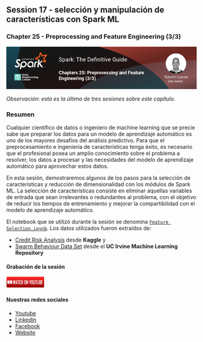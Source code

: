 ## Session 17 - selección y manipulación de características con Spark ML
### Chapter 25 - Preprocessing and Feature Engineering (3/3)

![Banner Session 18](../../assets/banner_session_18.png)

*Observación: esta es la última de tres sesiones sobre este capítulo.*

### Resumen
Cualquier científico de datos o ingeniero de machine learning que se precie sabe que preparar los datos para un modelo de aprendizaje automático es uno de los mayores desafíos del análisis predictivo. Para que el preprocesamiento e ingeniería de características tenga éxito, es necesario que el profesional posea un amplio conocimiento sobre el problema a resolver, los datos a procesar y las necesidades del modelo de aprendizaje automático para aprovechar estos datos.

En esta sesión, demostraremos algunos de los pasos para la selección de características y reducción de dimensionalidad con los módulos de Spark ML. La selección de características consiste en eliminar aquellas variables de entrada que sean irrelevantes o redundantes al problema, con el objetivo de reducir los tiempos de entrenamiento y mejorar la compartibilidad con el modelo de aprendizaje automático.

El notebook que se utilizó durante la sesión se denomina [`Feature Selection.ipynb`](Feature%20Selection.ipynb). Los datos utilizados fueron extraídos de:
* [Credit Risk Analysis](https://www.kaggle.com/datasets/rameshmehta/credit-risk-analysis) desde **Kaggle** y
* [Swarm Behaviour Data Set](https://archive.ics.uci.edu/ml/datasets/Swarm+Behaviour) desde el **UC Irvine Machine Learning Repository**

#### Grabación de la sesión
[![Watch Session 18](../../assets/youtube.png)](https://www.youtube.com/watch?v=6oYcbV55YB8)


#### Nuestras redes sociales
* [Youtube](https://www.youtube.com/channel/UCqFCoUEvxR23ymmih0GD7mQ?sub_confirmation=1 'Subscríbate al canal')
* [Linkedin](https://www.linkedin.com/company/data-engineering-latam/ 'Síganos en Linkedin')
* [Facebook](https://www.facebook.com/dataengineeringlatam/ 'Síganos en Facebook')
* [Website](https://beacons.ai/dataengineeringlatam 'Nuestro website')
